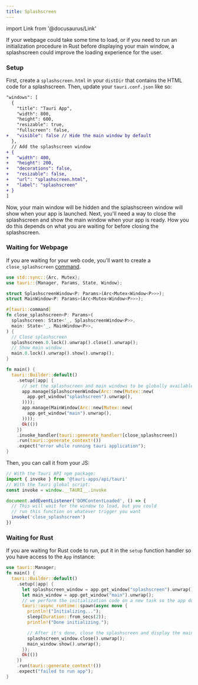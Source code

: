 ```yaml
---
title: Splashscreen
---
```


import Link from '@docusaurus/Link'

If your webpage could take some time to load, or if you need to run an initialization procedure in Rust before displaying your main window, a splashscreen could improve the loading experience for the user.

### Setup

First, create a `splashscreen.html` in your `distDir` that contains the HTML code for a splashscreen. Then, update your `tauri.conf.json` like so:

```diff
"windows": [
  {
    "title": "Tauri App",
    "width": 800,
    "height": 600,
    "resizable": true,
    "fullscreen": false,
+   "visible": false // Hide the main window by default
  },
  // Add the splashscreen window
+ {
+   "width": 400,
+   "height": 200,
+   "decorations": false,
+   "resizable": false,
+   "url": "splashscreen.html",
+   "label": "splashscreen"
+ }
]
```

Now, your main window will be hidden and the splashscreen window will show when your app is launched. Next, you'll need a way to close the splashscreen and show the main window when your app is ready. How you do this depends on what you are waiting for before closing the splashscreen.

### Waiting for Webpage

If you are waiting for your web code, you'll want to create a `close_splashscreen` [command](../command.md).

```rust title=src-tauri/main.rs
use std::sync::{Arc, Mutex};
use tauri::{Manager, Params, State, Window};

struct SplashscreenWindow<P: Params>(Arc<Mutex<Window<P>>>);
struct MainWindow<P: Params>(Arc<Mutex<Window<P>>>);

#[tauri::command]
fn close_splashscreen<P: Params>(
  splashscreen: State<'_, SplashscreenWindow<P>>,
  main: State<'_, MainWindow<P>>,
) {
  // Close splashscreen
  splashscreen.0.lock().unwrap().close().unwrap();
  // Show main window
  main.0.lock().unwrap().show().unwrap();
}

fn main() {
  tauri::Builder::default()
    .setup(|app| {
      // set the splashscreen and main windows to be globally available with the tauri state API
      app.manage(SplashscreenWindow(Arc::new(Mutex::new(
        app.get_window("splashscreen").unwrap(),
      ))));
      app.manage(MainWindow(Arc::new(Mutex::new(
        app.get_window("main").unwrap(),
      ))));
      Ok(())
    })
    .invoke_handler(tauri::generate_handler![close_splashscreen])
    .run(tauri::generate_context!())
    .expect("error while running tauri application");
}
```

Then, you can call it from your JS:

```js
// With the Tauri API npm package:
import { invoke } from '@tauri-apps/api/tauri'
// With the Tauri global script:
const invoke = window.__TAURI__.invoke

document.addEventListener('DOMContentLoaded', () => {
  // This will wait for the window to load, but you could
  // run this function on whatever trigger you want
  invoke('close_splashscreen')
})
```

### Waiting for Rust

If you are waiting for Rust code to run, put it in the `setup` function handler so you have access to the `App` instance:

```rust title=src-tauri/main.rs
use tauri::Manager;
fn main() {
  tauri::Builder::default()
    .setup(|app| {
      let splashscreen_window = app.get_window("splashscreen").unwrap();
      let main_window = app.get_window("main").unwrap();
      // we perform the initialization code on a new task so the app doesn't freeze
      tauri::async_runtime::spawn(async move {
        println!("Initializing...");
        sleep(Duration::from_secs(2));
        println!("Done initializing.");

        // After it's done, close the splashscreen and display the main window
        splashscreen_window.close().unwrap();
        main_window.show().unwrap();
      });
      Ok(())
    })
    .run(tauri::generate_context!())
    .expect("failed to run app");
}
```
